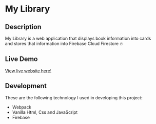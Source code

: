 # My Library

## Description
My Library is a web application that displays book information into cards and stores that information into Firebase Cloud Firestore :fire:

## Live Demo
[View live website here!](https://naknamu.github.io/my-library)

## Development
These are the following technology I used in developing this project:
- Webpack
- Vanilla Html, Css and JavaScript
- Firebase

